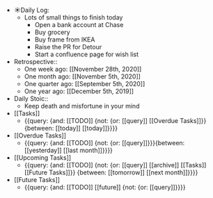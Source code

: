 - ☀️Daily Log:
    - Lots of small things to finish today
        - Open a bank account at Chase
        - Buy grocery
        - Buy frame from IKEA
        - Raise the PR for Detour
        - Start a confluence page for wish list
- Retrospective::
    - One week ago: [[November 28th, 2020]]
    - One month ago: [[November 5th, 2020]]
    - One quarter ago: [[September 5th, 2020]]
    - One year ago: [[December 5th, 2019]]
- Daily Stoic::
    - Keep death and misfortune in your mind
- [[Tasks]]
    - {{query: {and: [[TODO]] {not: {or: [[query]] [[Overdue Tasks]]}} {between: [[today]] [[today]]}}}}
- [[Overdue Tasks]]
    - {{query: {and: [[TODO]] {not: {or: [[query]]}}}{between: [[yesterday]] [[last month]]}}}}
- [[Upcoming Tasks]]
    - {{query: {and: [[TODO]] {not: {or: [[query]] [[archive]] [[Tasks]] [[Future Tasks]]}} {between: [[tomorrow]] [[next month]]}}}}
- [[Future Tasks]]
    - {{query: {and: [[TODO]] [[future]] {not: {or: [[query]]}}}}
